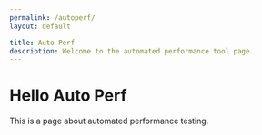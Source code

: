 ```yaml
---
permalink: /autoperf/
layout: default

title: Auto Perf
description: Welcome to the automated performance tool page.
---
```




# Hello Auto Perf

This is a page about automated performance testing.